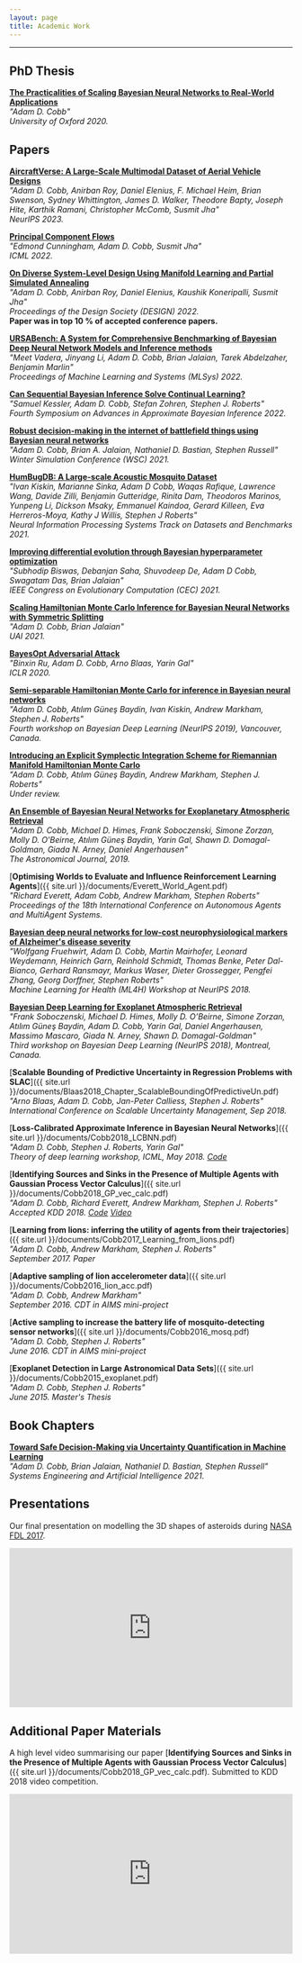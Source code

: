 ```yaml
---
layout: page
title: Academic Work
---
```

***
<!--![image-title-here]({{ site.url }}/images/Lion_withTag.jpg){:class="img-responsive"}
September 2016-->

## PhD Thesis ##

[**The Practicalities of Scaling Bayesian Neural Networks to Real-World Applications**](https://ora.ox.ac.uk/objects/uuid:4b738b70-28bc-4545-86a6-6078861e7d13)<br />
<em>"Adam D. Cobb"<br>University of Oxford 2020.</em>

## Papers ##

[**AircraftVerse: A Large-Scale Multimodal Dataset of Aerial Vehicle Designs**](https://arxiv.org/abs/2306.05562)<br/>
<em>"Adam D. Cobb, Anirban Roy, Daniel Elenius, F. Michael Heim, Brian Swenson, Sydney Whittington, James D. Walker, Theodore Bapty, Joseph Hite, Karthik Ramani, Christopher McComb, Susmit Jha"<br>NeurIPS 2023.</em> <br/>

[**Principal Component Flows**](https://arxiv.org/abs/2202.07037)<br/>
<em>"Edmond Cunningham, Adam D. Cobb, Susmit Jha"<br>ICML 2022.</em> <br/>

[**On Diverse System-Level Design Using Manifold Learning and Partial Simulated Annealing**](https://www.cambridge.org/core/services/aop-cambridge-core/content/view/58C33505893DE15D2D6589E98C5F55BA/S2732527X22001560a.pdf/div-class-title-on-diverse-system-level-design-using-manifold-learning-and-partial-simulated-annealing-div.pdf)<br/>
<em>"Adam D. Cobb, Anirban Roy, Daniel Elenius, Kaushik Koneripalli, Susmit Jha"<br>Proceedings of the Design Society (DESIGN) 2022.</em> <br/> **Paper was in top 10 % of accepted conference papers.**

[**URSABench: A System for Comprehensive Benchmarking of Bayesian Deep Neural Network Models and Inference methods**](https://proceedings.mlsys.org/paper/2022/file/3ef815416f775098fe977004015c6193-Paper.pdf)<br/>
<em>"Meet Vadera, Jinyang Li, Adam D. Cobb, Brian Jalaian, Tarek Abdelzaher, Benjamin Marlin"<br>Proceedings of Machine Learning and Systems (MLSys) 2022.</em>

[**Can Sequential Bayesian Inference Solve Continual Learning?**](https://openreview.net/pdf?id=2Ann7eaLBEv)<br/>
<em>"Samuel Kessler, Adam D. Cobb, Stefan Zohren, Stephen J. Roberts"<br>Fourth Symposium on Advances in Approximate Bayesian Inference 2022.</em>

[**Robust decision-making in the internet of battlefield things using Bayesian neural networks**](https://dl.acm.org/doi/abs/10.5555/3522802.3522943)<br/>
<em>"Adam D. Cobb, Brian A. Jalaian, Nathaniel D. Bastian, Stephen Russell"<br>Winter Simulation Conference (WSC) 2021.</em>

[**HumBugDB: A Large-scale Acoustic Mosquito Dataset**](https://ieeexplore.ieee.org/abstract/document/9504792)<br/>
<em>"Ivan Kiskin, Marianne Sinka, Adam D Cobb, Waqas Rafique, Lawrence Wang, Davide Zilli, Benjamin Gutteridge, Rinita Dam, Theodoros Marinos, Yunpeng Li, Dickson Msaky, Emmanuel Kaindoa, Gerard Killeen, Eva Herreros-Moya, Kathy J Willis, Stephen J Roberts"<br>Neural Information Processing Systems Track on Datasets and Benchmarks 2021.</em>

[**Improving differential evolution through Bayesian hyperparameter optimization**](https://ieeexplore.ieee.org/abstract/document/9504792)<br/>
<em>"Subhodip Biswas, Debanjan Saha, Shuvodeep De, Adam D Cobb, Swagatam Das, Brian Jalaian"<br>IEEE Congress on Evolutionary Computation (CEC) 2021.</em>

[**Scaling Hamiltonian Monte Carlo Inference for Bayesian Neural Networks with Symmetric Splitting**](https://arxiv.org/pdf/2010.06772.pdf)<br/>
<em>"Adam D. Cobb, Brian Jalaian"<br>UAI 2021.</em>

[**BayesOpt Adversarial Attack**](https://openreview.net/forum?id=Hkem-lrtvH)<br/>
<em>"Binxin Ru, Adam D. Cobb, Arno Blaas, Yarin Gal"<br>ICLR 2020.</em>

[**Semi-separable Hamiltonian Monte Carlo for inference in Bayesian neural networks**](http://bayesiandeeplearning.org/2019/papers/21.pdf)<br />
<em>"Adam D. Cobb, Atılım Güneş Baydin, Ivan Kiskin, Andrew Markham, Stephen J. Roberts"<br>Fourth workshop on Bayesian Deep Learning (NeurIPS 2019), Vancouver, Canada.</em>

[**Introducing an Explicit Symplectic Integration Scheme for Riemannian Manifold Hamiltonian Monte Carlo**](https://arxiv.org/pdf/1910.06243.pdf)<br />
<em>"Adam D. Cobb, Atılım Güneş Baydin, Andrew Markham, Stephen J. Roberts"<br>Under review.</em>

[**An Ensemble of Bayesian Neural Networks for Exoplanetary Atmospheric Retrieval**](https://arxiv.org/pdf/1905.10659.pdf)<br />
<em>"Adam D. Cobb, Michael D. Himes, Frank Soboczenski, Simone Zorzan, Molly D. O'Beirne, Atılım Güneş Baydin, Yarin Gal, Shawn D. Domagal-Goldman, Giada N. Arney, Daniel Angerhausen"<br>The Astronomical Journal, 2019.</em>

[**Optimising Worlds to Evaluate and Influence Reinforcement Learning Agents**]({{ site.url }}/documents/Everett_World_Agent.pdf)<br />
<em>"Richard Everett, Adam Cobb, Andrew Markham, Stephen Roberts"<br>Proceedings of the 18th International Conference on Autonomous Agents and MultiAgent Systems.</em>

[**Bayesian deep neural networks for low-cost neurophysiological markers of Alzheimer's disease severity**](https://arxiv.org/pdf/1812.04994.pdf)<br />
<em>"Wolfgang Fruehwirt, Adam D. Cobb, Martin Mairhofer, Leonard Weydemann, Heinrich Garn, Reinhold Schmidt, Thomas Benke, Peter Dal-Bianco, Gerhard Ransmayr, Markus Waser, Dieter Grossegger, Pengfei Zhang, Georg Dorffner, Stephen Roberts"<br>Machine Learning for Health (ML4H) Workshop at NeurIPS 2018.</em>

[**Bayesian Deep Learning for Exoplanet Atmospheric Retrieval**](https://arxiv.org/pdf/1811.03390.pdf)<br />
<em>"Frank Soboczenski, Michael D. Himes, Molly D. O’Beirne, Simone Zorzan, Atılım Güneş Baydin, Adam D. Cobb, Yarin Gal, Daniel Angerhausen, Massimo Mascaro, Giada N. Arney, Shawn D. Domagal-Goldman"<br>Third workshop on Bayesian Deep Learning (NeurIPS 2018), Montreal, Canada.</em>

[**Scalable Bounding of Predictive Uncertainty in Regression Problems with SLAC**]({{ site.url }}/documents/Blaas2018_Chapter_ScalableBoundingOfPredictiveUn.pdf)<br />
<em>"Arno Blaas, Adam D. Cobb, Jan-Peter Calliess, Stephen J. Roberts"<br>International Conference on Scalable Uncertainty Management, Sep 2018. </em>

[**Loss-Calibrated Approximate Inference in Bayesian Neural Networks**]({{ site.url }}/documents/Cobb2018_LCBNN.pdf)<br />
<em>"Adam D. Cobb, Stephen J. Roberts, Yarin Gal"<br>Theory of deep learning workshop, ICML, May 2018. [Code](https://github.com/AdamCobb/LCBNN)</em>

[**Identifying Sources and Sinks in the Presence of Multiple Agents with Gaussian Process Vector Calculus**]({{ site.url }}/documents/Cobb2018_GP_vec_calc.pdf)<br />
<em>"Adam D. Cobb, Richard Everett, Andrew Markham, Stephen J. Roberts"<br>Accepted KDD 2018. [Code](https://github.com/AdamCobb/GP-LAPLACE) <A href="#additional-paper-materials">Video</A></em>

[**Learning from lions: inferring the utility of agents from their trajectories**]({{ site.url }}/documents/Cobb2017_Learning_from_lions.pdf)<br />
<em>"Adam D. Cobb, Andrew Markham, Stephen J. Roberts"<br>September 2017. Paper</em>

[**Adaptive sampling of lion accelerometer data**]({{ site.url }}/documents/Cobb2016_lion_acc.pdf)<br />
<em>"Adam D. Cobb, Andrew Markham"<br>September 2016. CDT in AIMS mini-project</em>


[**Active sampling to increase the battery life of mosquito-detecting sensor networks**]({{ site.url }}/documents/Cobb2016_mosq.pdf)<br />
<em>"Adam D. Cobb, Stephen J. Roberts"<br>June 2016. CDT in AIMS mini-project</em>

[**Exoplanet Detection in Large Astronomical Data Sets**]({{ site.url }}/documents/Cobb2015_exoplanet.pdf)<br />
<em>"Adam D. Cobb, Stephen J. Roberts"<br>June 2015. Master's Thesis</em>

## Book Chapters

[**Toward Safe Decision-Making via Uncertainty Quantification in Machine Learning**](https://link.springer.com/chapter/10.1007/978-3-030-77283-3_19)<br/>
<em>"Adam D. Cobb, Brian Jalaian, Nathaniel D. Bastian, Stephen Russell"<br>Systems Engineering and Artificial Intelligence 2021.</em>

## Presentations ##

Our final presentation on modelling the 3D shapes of asteroids during [NASA FDL 2017](http://www.frontierdevelopmentlab.org/#/).


<div style="position: relative; padding-bottom: 56.25%; overflow: hidden;">
    <iframe style="position: absolute; width: 100%; height: 100%;"
        src="https://www.youtube.com/embed/WE7kWHi1EQY?rel=0" allowfullscreen frameborder="0">
    </iframe>
</div>



## Additional Paper Materials ##

A high level video summarising our paper [**Identifying Sources and Sinks in the Presence of Multiple Agents with Gaussian Process Vector Calculus**]({{ site.url }}/documents/Cobb2018_GP_vec_calc.pdf). Submitted to KDD 2018 video competition.

<div style="position: relative; padding-bottom: 56.25%; overflow: hidden;">
    <iframe style="position: absolute; width: 100%; height: 100%;"
        src="https://www.youtube.com/embed/KZmTBcO7ONM" allowfullscreen frameborder="0">
    </iframe>
</div>
